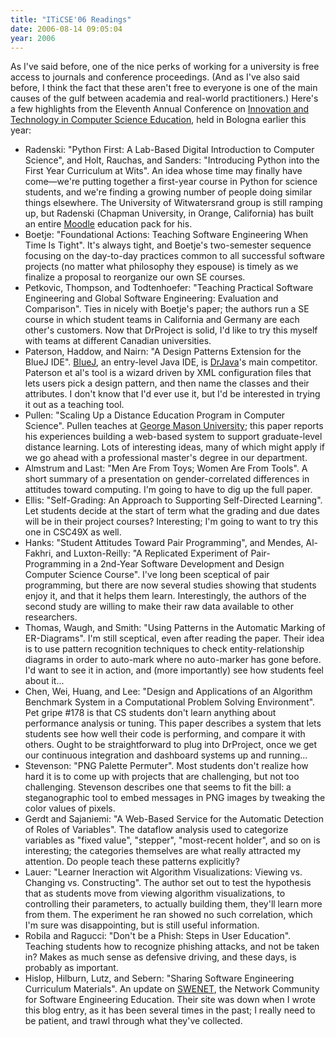 ```yaml
---
title: "ITiCSE'06 Readings"
date: 2006-08-14 09:05:04
year: 2006
---
```

As I've said before, one of the nice perks of working for a university is free access to journals and conference proceedings. (And as I've also said before, I think the fact that these aren't free to everyone is one of the main causes of the gulf between academia and real-world practitioners.)  Here's a few highlights from the Eleventh Annual Conference on <a href="http://www.iticse06.cs.unibo.it/">Innovation and Technology in Computer Science Education</a>, held in Bologna earlier this year:
<ul>
  <li>Radenski: "Python First: A Lab-Based Digital Introduction to Computer Science", and Holt, Rauchas, and Sanders: "Introducing Python into the First Year Curriculum at Wits".  An idea whose time may finally have come—we're putting together a first-year course in Python for science students, and we're finding a growing number of people doing similar things elsewhere.  The University of Witwatersrand group is still ramping up, but Radenski (Chapman University, in Orange, California) has built an entire <a href="http://www.moodle.org">Moodle</a> education pack for his.</li>
  <li>Boetje: "Foundational Actions: Teaching Software Engineering When Time Is Tight".  It's always tight, and Boetje's two-semester sequence focusing on the day-to-day practices common to all successful software projects (no matter what philosophy they espouse) is timely as we finalize a proposal to reorganize our own SE courses.</li>
  <li>Petkovic, Thompson, and Todtenhoefer: "Teaching Practical Software Engineering and Global Software Engineering: Evaluation and Comparison".  Ties in nicely with Boetje's paper; the authors run a SE course in which student teams in California and Germany are each other's customers.  Now that DrProject is solid, I'd like to try this myself with teams at different Canadian universities.</li>
  <li>Paterson, Haddow, and Nairn: "A Design Patterns Extension for the BlueJ IDE".  <a href="http://www.bluej.org/">BlueJ</a>, an entry-level Java IDE, is <a href="http://www.drjava.org">DrJava</a>'s main competitor.  Paterson et al's tool is a wizard driven by XML configuration files that lets users pick a design pattern, and then name the classes and their attributes.  I don't know that I'd ever use it, but I'd be interested in trying it out as a teaching tool.</li>
  <li>Pullen: "Scaling Up a Distance Education Program in Computer Science".  Pullen teaches at <a href="http://www.gmu.edu">George Mason University</a>; this paper reports his experiences building a web-based system to support graduate-level distance learning.  Lots of interesting ideas, many of which might apply if we go ahead with a professional master's degree in our department.</li>
  <li>Almstrum and Last: "Men Are From Toys; Women Are From Tools".  A short summary of a presentation on gender-correlated differences in attitudes toward computing.  I'm going to have to dig up the full paper.</li>
  <li>Ellis: "Self-Grading: An Approach to Supporting Self-Directed Learning".  Let students decide at the start of term what the grading and due dates will be in their project courses?  Interesting; I'm going to want to try this one in CSC49X as well.</li>
  <li>Hanks: "Student Attitudes Toward Pair Programming", and Mendes, Al-Fakhri, and Luxton-Reilly: "A Replicated Experiment of Pair-Programming in a 2nd-Year Software Development and Design Computer Science Course".  I've long been sceptical of pair programming, but there are now several studies showing that students enjoy it, and that it helps them learn.  Interestingly, the authors of the second study are willing to make their raw data available to other researchers.</li>
  <li>Thomas, Waugh, and Smith: "Using Patterns in the Automatic Marking of ER-Diagrams".  I'm still sceptical, even after reading the paper. Their idea is to use pattern recognition techniques to check entity-relationship diagrams in order to auto-mark where no auto-marker has gone before.  I'd want to see it in action, and (more importantly) see how students feel about it...</li>
  <li>Chen, Wei, Huang, and Lee: "Design and Applications of an Algorithm Benchmark System in a Computational Problem Solving Environment".  Pet gripe #178 is that CS students don't learn anything about performance analysis or tuning.  This paper describes a system that lets students see how well their code is performing, and compare it with others.  Ought to be straightforward to plug into DrProject, once we get our continuous integration and dashboard systems up and running...</li>
  <li>Stevenson: "PNG Palette Permuter".  Most students don't realize how hard it is to come up with projects that are challenging, but not too challenging.  Stevenson describes one that seems to fit the bill: a steganographic tool to embed messages in PNG images by tweaking the color values of pixels.</li>
  <li>Gerdt and Sajaniemi: "A Web-Based Service for the Automatic Detection of Roles of Variables".  The dataflow analysis used to categorize variables as "fixed value", "stepper", "most-recent holder", and so on is interesting; the categories themselves are what really attracted my attention.  Do people teach these patterns explicitly?</li>
  <li>Lauer: "Learner Ineraction wit Algorithm Visualizations: Viewing vs. Changing vs. Constructing".  The author set out to test the hypothesis that as students move from viewing algorithm visualizations, to controlling their parameters, to actually building them, they'll learn more from them.  The experiment he ran showed no such correlation, which I'm sure was disappointing, but is still useful information.</li>
  <li>Robila and Ragucci: "Don't be a Phish: Steps in User Education". Teaching students how to recognize phishing attacks, and not be taken in?  Makes as much sense as defensive driving, and these days, is probably as important.</li>
  <li>Hislop, Hilburn, Lutz, and Sebern: "Sharing Software Engineering Curriculum Materials".  An update on <a href="http://www.swenet.org/">SWENET</a>, the Network Community for Software Engineering Education.  Their site was down when I wrote this blog entry, as it has been several times in the past; I really need to be patient, and trawl through what they've collected.</li>
</ul>
